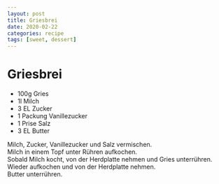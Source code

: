 ```yaml
---
layout: post
title: Griesbrei
date: 2020-02-22
categories: recipe
tags: [sweet, dessert]
---
```

# Griesbrei

- 100g Gries
- 1l Milch
- 3 EL Zucker
- 1 Packung Vanillezucker
- 1 Prise Salz
- 3 EL Butter

Milch, Zucker, Vanillezucker und Salz vermischen.  
Milch in einem Topf unter Rühren aufkochen.  
Sobald Milch kocht, von der Herdplatte nehmen und Gries unterrühren.  
Wieder aufkochen und von der Herdplatte nehmen.  
Butter unterrühren.  
